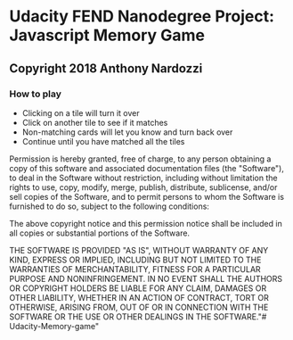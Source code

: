 # Udacity FEND Nanodegree Project: Javascript Memory Game
## Copyright 2018 Anthony Nardozzi

### How to play
* Clicking on a tile will turn it over
* Click on another tile to see if it matches
* Non-matching cards will let you know and turn back over
* Continue until you have matched all the tiles

Permission is hereby granted, free of charge, to any person obtaining a copy of this software and associated documentation files (the "Software"), to deal in the Software without restriction, including without limitation the rights to use, copy, modify, merge, publish, distribute, sublicense, and/or sell copies of the Software, and to permit persons to whom the Software is furnished to do so, subject to the following conditions:

The above copyright notice and this permission notice shall be included in all copies or substantial portions of the Software.

THE SOFTWARE IS PROVIDED "AS IS", WITHOUT WARRANTY OF ANY KIND, EXPRESS OR IMPLIED, INCLUDING BUT NOT LIMITED TO THE WARRANTIES OF MERCHANTABILITY, FITNESS FOR A PARTICULAR PURPOSE AND NONINFRINGEMENT. IN NO EVENT SHALL THE AUTHORS OR COPYRIGHT HOLDERS BE LIABLE FOR ANY CLAIM, DAMAGES OR OTHER LIABILITY, WHETHER IN AN ACTION OF CONTRACT, TORT OR OTHERWISE, ARISING FROM, OUT OF OR IN CONNECTION WITH THE SOFTWARE OR THE USE OR OTHER DEALINGS IN THE SOFTWARE."# Udacity-Memory-game" 
